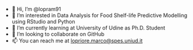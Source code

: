 - 👋 Hi, I’m @lopram91
- 👀 I’m interested in Data Analysis for Food Shelf-life Predictive Modelling using RStudio and Python 
- 🌱 I’m currently learning at University of Udine as Ph.D. Student
- 💞️ I’m looking to collaborate on GitHub
- 📫 You can reach me at lopriore.marco@spes.uniud.it

<!---
lopram91/lopram91 is a ✨ special ✨ repository because its `README.md` (this file) appears on your GitHub profile.
You can click the Preview link to take a look at your changes.
--->
